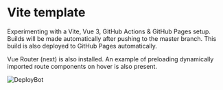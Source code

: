 # Vite template
Experimenting with a Vite, Vue 3, GitHub Actions & GitHub Pages setup.
Builds will be made automatically after pushing to the master branch. This build is also deployed to GitHub Pages automatically.

Vue Router (next) is also installed. An example of preloading dynamically imported route components on hover is also present.


![DeployBot](https://github.com/anoesj/vite-test/workflows/DeployBot/badge.svg)
